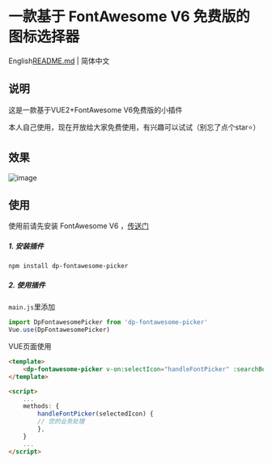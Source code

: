 # 一款基于 FontAwesome V6 免费版的图标选择器
English[README.md](https://github.com/wendiepei/dp-fontawesome-picker/blob/master/README.md) | 简体中文

## 说明
这是一款基于VUE2+FontAwesome V6免费版的小插件

本人自己使用，现在开放给大家免费使用，有兴趣可以试试（别忘了点个star⭐️）

## 效果
![image](https://github.com/user-attachments/assets/2dbff60d-1409-4bf7-94ed-f1f1b3e995d4)

## 使用
使用前请先安装 FontAwesome V6 ，[传送门](https://docs.fontawesome.com/web/use-with/vue "传送门")

##### 1. 安装插件
```shell
npm install dp-fontawesome-picker

```
##### 2. 使用插件

`main.js`里添加
```javascript
import DpFontawesomePicker from 'dp-fontawesome-picker'
Vue.use(DpFontawesomePicker)
```

VUE页面使用
```html
<template>
    <dp-fontawesome-picker v-on:selectIcon="handleFontPicker" :searchBox="输入关键字进行过滤"></dp-fontawesome-picker>
</template>

<script>
    ...
    methods: {
        handleFontPicker(selectedIcon) {
	    // 您的业务处理
        },
    }
    ...
</script>
```
